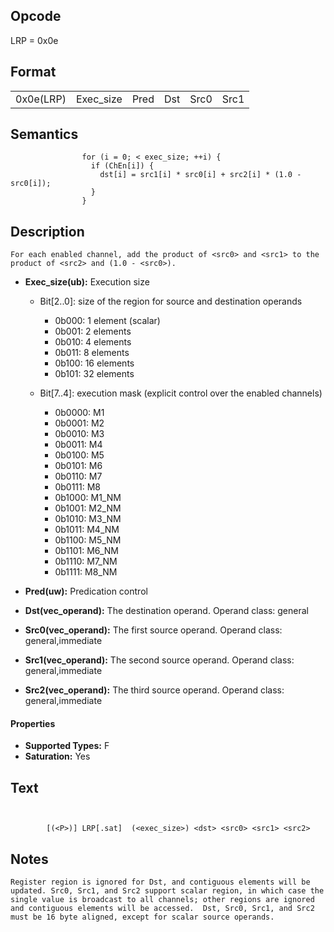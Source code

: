 <!---======================= begin_copyright_notice ============================

Copyright (C) 2020-2021 Intel Corporation

SPDX-License-Identifier: MIT

============================= end_copyright_notice ==========================-->

 

## Opcode

  LRP = 0x0e

## Format

| | | | | | |
| --- | --- | --- | --- | --- | --- |
| 0x0e(LRP) | Exec_size | Pred | Dst | Src0 | Src1 | Src2 |


## Semantics




                    for (i = 0; < exec_size; ++i) {
                      if (ChEn[i]) {
                        dst[i] = src1[i] * src0[i] + src2[i] * (1.0 - src0[i]);
                      }
                    }

## Description


    For each enabled channel, add the product of <src0> and <src1> to the product of <src2> and (1.0 - <src0>).

- **Exec_size(ub):** Execution size
 
  - Bit[2..0]: size of the region for source and destination operands
 
    - 0b000:  1 element (scalar) 
    - 0b001:  2 elements 
    - 0b010:  4 elements 
    - 0b011:  8 elements 
    - 0b100:  16 elements 
    - 0b101:  32 elements 
  - Bit[7..4]: execution mask (explicit control over the enabled channels)
 
    - 0b0000:  M1 
    - 0b0001:  M2 
    - 0b0010:  M3 
    - 0b0011:  M4 
    - 0b0100:  M5 
    - 0b0101:  M6 
    - 0b0110:  M7 
    - 0b0111:  M8 
    - 0b1000:  M1_NM 
    - 0b1001:  M2_NM 
    - 0b1010:  M3_NM 
    - 0b1011:  M4_NM 
    - 0b1100:  M5_NM 
    - 0b1101:  M6_NM 
    - 0b1110:  M7_NM 
    - 0b1111:  M8_NM
- **Pred(uw):** Predication control

- **Dst(vec_operand):** The destination operand. Operand class: general

- **Src0(vec_operand):** The first source operand. Operand class: general,immediate

- **Src1(vec_operand):** The second source operand. Operand class: general,immediate

- **Src2(vec_operand):** The third source operand. Operand class: general,immediate

#### Properties
- **Supported Types:** F 
- **Saturation:** Yes 


## Text
```
    

		[(<P>)] LRP[.sat]  (<exec_size>) <dst> <src0> <src1> <src2>
```



## Notes



    Register region is ignored for Dst, and contiguous elements will be updated. Src0, Src1, and Src2 support scalar region, in which case the single value is broadcast to all channels; other regions are ignored and contiguous elements will be accessed.  Dst, Src0, Src1, and Src2 must be 16 byte aligned, except for scalar source operands.
